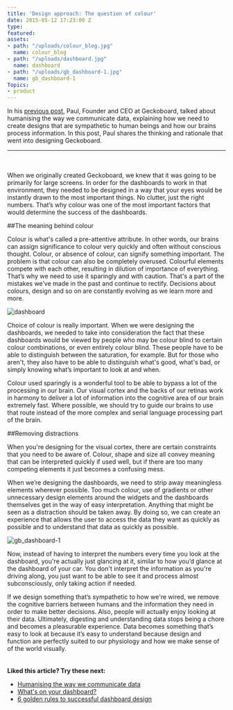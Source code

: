 ```yaml
---
title: 'Design approach: The question of colour'
date: 2015-05-12 17:23:00 Z
type: 
featured: 
assets:
- path: "/uploads/colour_blog.jpg"
  name: colour_blog
- path: "/uploads/dashboard.jpg"
  name: dashboard
- path: "/uploads/gb_dashboard-1.jpg"
  name: gb_dashboard-1
Topics:
- product
---
```


In his [previous post](https://www.geckoboard.com/blog/humanising-the-way-we-communicate-data/), Paul, Founder and CEO at Geckoboard, talked about humanising the way we communicate data, explaining how we need to create designs that are sympathetic to human beings and how our brains process information. In this post, Paul shares the thinking and rationale that went into designing Geckoboard.

---
<br>
<br>
When we originally created Geckoboard, we knew that it was going to be primarily for large screens. In order for the dashboards to work in that environment, they needed to be designed in a way that your eyes would be instantly drawn to the most important things. No clutter, just the right numbers. That’s why colour was one of the most important factors that would determine the success of the dashboards.

##The meaning behind colour

Colour is what's called a pre-attentive attribute. In other words, our brains can assign significance to colour very quickly and often without conscious thought. Colour, or absence of colour, can signify something important. The problem is that colour can also be completely overused. Colourful elements compete with each other, resulting in dilution of importance of everything. That’s why we need to use it sparingly and with caution. That's a part of the mistakes we’ve made in the past and continue to rectify. Decisions about colours, design and so on are constantly evolving as we learn more and more.

![dashboard](/uploads/dashboard.jpg)

Choice of colour is really important. When we were designing the dashboards, we needed to take into consideration the fact that these dashboards would be viewed by people who may be colour blind to certain colour combinations, or even entirely colour blind. These people have to be able to distinguish between the saturation, for example. But for those who aren't, they also have to be able to distinguish what's good, what's bad, or simply knowing what’s important to look at and when.

Colour used sparingly is a wonderful tool to be able to bypass a lot of the processing in our brain. Our visual cortex and the backs of our retinas work in harmony to deliver a lot of information into the cognitive area of our brain extremely fast. Where possible, we should try to guide our brains to use that route instead of the more complex and serial language processing part of the brain.

##Removing distractions

When you're designing for the visual cortex, there are certain constraints that you need to be aware of. Colour, shape and size all convey meaning that can be interpreted quickly if used well, but if there are too many competing elements it just becomes a confusing mess.

When we’re designing the dashboards, we need to strip away meaningless elements wherever possible. Too much colour, use of gradients or other unnecessary design elements around the widgets and the dashboards themselves get in the way of easy interpretation. Anything that might be seen as a distraction should be taken away. By doing so, we can create an experience that allows the user to access the data they want as quickly as possible and to understand that data as quickly as possible.

![gb_dashboard-1](/uploads/gb_dashboard-1.jpg) 

Now, instead of having to interpret the numbers every time you look at the dashboard, you're actually just glancing at it, similar to how you’d glance at the dashboard of your car. You don't interpret the information as you're driving along, you just want to be able to see it and process almost subconsciously, only taking action if needed. 

If we design something that’s sympathetic to how we're wired, we remove the cognitive barriers between humans and the information they need in order to make better decisions. Also, people will actually enjoy looking at their data. Ultimately, digesting and understanding data stops being a chore and becomes a pleasurable experience. Data becomes something that’s easy to look at because it’s easy to understand because design and function are perfectly suited to our physiology and how we make sense of of the world visually.
<br>
<br>
<br>
**Liked this article? Try these next:**
- [Humanising the way we communicate data](https://www.geckoboard.com/blog/humanising-the-way-we-communicate-data/)
- [What's on your dashboard?](https://www.geckoboard.com/blog/whats-on-your-dashboard/)
- [6 golden rules to successful dashboard design](https://www.geckoboard.com/blog/building-great-dashboards-6-golden-rules-to-successful-dashboard-design/)
